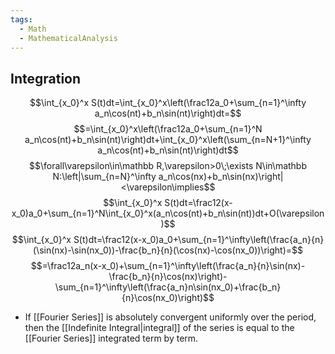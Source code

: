 ```yaml
---
tags:
  - Math
  - MathematicalAnalysis
---
```

## Integration
$$\int_{x_0}^x S(t)dt=\int_{x_0}^x\left(\frac12a_0+\sum_{n=1}^\infty a_n\cos(nt)+b_n\sin(nt)\right)dt=$$$$=\int_{x_0}^x\left(\frac12a_0+\sum_{n=1}^N a_n\cos(nt)+b_n\sin(nt)\right)dt+\int_{x_0}^x\left(\sum_{n=N+1}^\infty a_n\cos(nt)+b_n\sin(nt)\right)dt$$$$\forall\varepsilon\in\mathbb R,\varepsilon>0\;\exists N\in\mathbb N:\left|\sum_{n=N}^\infty a_n\cos(nx)+b_n\sin(nx)\right|<\varepsilon\implies$$
$$\int_{x_0}^x S(t)dt=\frac12(x-x_0)a_0+\sum_{n=1}^N\int_{x_0}^x(a_n\cos(nt)+b_n\sin(nt))dt+O(\varepsilon)$$
$$\int_{x_0}^x S(t)dt=\frac12(x-x_0)a_0+\sum_{n=1}^\infty\left(\frac{a_n}{n}(\sin(nx)-\sin(nx_0))-\frac{b_n}{n}(\cos(nx)-\cos(nx_0))\right)=$$$$=\frac12a_n(x-x_0)+\sum_{n=1}^\infty\left(\frac{a_n}{n}\sin(nx)-\frac{b_n}{n}\cos(nx)\right)-\sum_{n=1}^\infty\left(\frac{a_n}n\sin(nx_0)+\frac{b_n}{n}\cos(nx_0)\right)$$
- If [[Fourier Series]] is absolutely convergent uniformly over the period, then the [[Indefinite Integral|integral]] of the series is equal to the [[Fourier Series]] integrated term by term. 